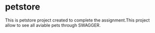 # petstore
This is petstore project created to complete the assignment.This project allow to see all aviable pets through SWAGGER.

